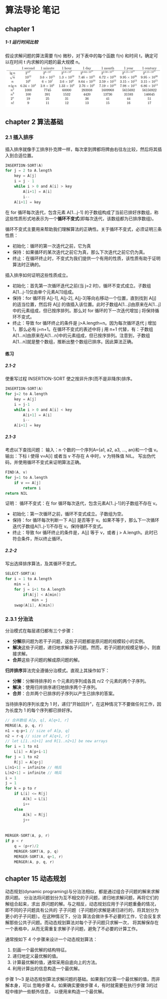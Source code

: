 # 算法导论 笔记

## chapter 1
##### 1-1 运行时间比较
假设求解问题的算法需要 f(n) 微秒，对下表中的每个函数 f(n) 和时间 t，确定可以在时间 t 内求解的问题的最大规模 n。
![](./photo/1-1.png)

## chapter 2 算法基础
### 2.1 插入排序
插入排序就像手工排序扑克牌一样，每次拿到牌都将牌由右往左比较，然后将其插入到合适位置。
```c
INSERTION-SORT(A)
for j = 2 to A.length
    key = A[j]
    i = j - 1
    while i > 0 and A[i] > key
        A[i+1] = A[i]
        i--
    A[i+1] = key
```
在 for 循环每次迭代，包含元素 A[1...j-1] 的子数组构成了当前已排好序数组，称这些性质形式地表示为一个**循环不变式**(即每次迭代，该数组都为已排序数组)。

循环不变式主要用来帮助我们理解算法的正确性。关于循环不变式，必须证明三条性质：
- 初始化：循环的第一次迭代之前，它为真
- 保持：如果循环的某次迭代之前它为真，那么下次迭代之前它仍为真。
- 终止：在循环终止时，不变式为我们提供一个有用的性质，该性质有助于证明算法时正确的。


插入排序如何证明这些性质成立。
- 初始化：首先第一次循环迭代之前(当 j=2 时)，循环不变式成立。子数组A[1...j-1]仅由单个元素A[1]组成。
- 保持：for 循环将 A[j-1], A[j-2], A[j-3]等向右移动一个位置，直到找到 A[j] 的适当位置，然后将 A[j] 的值插入该位置。此时子数组A[1...j]由原来在A[1...j]中的元素组成，但已按序排列。那么对 for 循环的下一次迭代增加 j 将保持循环不变式。
- 终止：导致 for 循环终止的条件是 j>A.length=n。因为每次循环迭代 j 增加1，那么必有 j=n+1。在循环不变式的表述中将 j 用 n+1 代替，有：子数组A[1...n]由原来在A[1...n]中的元素组成，但已按序排列。注意到，子数组A[1...n]就是整个数组，推断出整个数组已排序。因此算法正确。


#### 练习
##### 2.1-2 
使重写过程 INSERTION-SORT 使之按非升序(而不是非降序)排序。
```c
INSERTION-SORT(A)
for j=2 to A.length
    key = A[j]
    i = j-1
    while i > 0 and A[i] < key
        A[i+1] = A[i]
        i--
    A[i+1] = key
```
##### 2.1-3 
考虑以下查找问题：
输入：n 个数的一个序列A={a1, a2, a3, ..., an}和一个值 v。
输出：下标 i 使得 v=A[i] 或者当 v 不存在 A 中时，v 为特殊值 NIL。
写出伪代码，并使用循环不变式来证明算法正确。
```c
FIND(A, v)
for j=1 to A.length
    if v == A[j]
        return i
return NIL
```
证明：
循环不变式：在 for 循环每次迭代，包含元素A[1..j-1]的子数组不存在 v。
- 初始化：第一次循环之前，循环不变式成立。子数组为空。
- 保持：for 循环每次判断一下 A[j] 是否等于 v。如果不等于，那么下一次循环迭代子数组A[1..j-1]不存在 v。保持循环不变式。
- 终止：导致 for 循环终止的条件是，A[j] 等于 v，或者 j > A.length。此时已符合条件，所以终止循环。


##### 2.2-2
写出选择排序算法，及其循环不变式。
```c
SELECT-SORT(A)
for i = 1 to A.length
    min = i
    for j = i+1 to A.length 
        if(A[j] < A[min])
            min = j
    swap(A[i], A[min])
```

### 2.3.1 分治法

分治模式在每层递归都有三个步骤：
- **分解**原问题为若干子问题，这些子问题都是原问题的规模较小的实例。
- **解决**这些子问题，递归地求解各子问题。然而，若子问题的规模足够小，则直接求解。
- **合并**这些子问题的解成原问题的解。

**归并排序**算法完全遵循分治模式。直观上其操作如下：
- **分解**：分解待排序的 n 个元素的序列成各具 n/2 个元素的两个子序列。
- **解决**：使用归并排序递归地排序两个子序列。
- **合并**：合并两个已排序的子序列以产生已排序的答案。

当待排序的序列长度为 1 时，递归“开始回升”，在这种情况下不要做任何工作，因为长度为 1 的每个序列都已排好序。

```c
// 合并数组 A[p, q], A[q+1, r]
MERGE(A, p, q, r)
n1 = q-p+1 // size of A[p, q]
n2 = r-q // size of A[q+1, r]
// let L[1..n1+1] and R[1..n2+1] be new arrays
for i = 1 to n1
    L[i] = A[p+i-1]
for j = 1 to n2
    R[j] = A[q+j]
L[n1+1] = infinite // 哨兵
L[n2+1] = infinite // 哨兵
i = 1
j = 1
for k = p to r
    if L[i] <= R[j]
        A[k] = L[i]
        i++
    else
        A[k] = R[j]
        j++


MERGER-SORT(A, p, r)
if p < r
    q = (p+r)/2
    MERGER-SORT(A, p, q)
    MERGER-SORT(A, q+1, r)
    MERGER(A, p, q, r)
```

## chapter 15 动态规划
动态规划(dynamic programing)与分治法相似，都是通过组合子问题的解来求解原问题。
分治法将问题划分为互不相交的子问题，递归地求解问题，再将它们的解组合起来，求出
原问题的解。与之相反，动态规划应用于子问题重叠的情况，即不同的子问题具有公共的
子子问题（子问题的求解是递归进行的，将其划分为更小的子子问题）。在这种情况下，分治
算法会做许多不必要的工作，它会反复求解那些公共子问题。而动态规划算法对每个子子问题只求解一次，
将其解保存在一个表格中，从而无需重复求解子子问题，避免了不必要的计算工作。

通常按如下 4 个步骤来设计一个动态规划算法：

1. 刻画一个最优解的结构特征。
2. 递归地定义最优解的值。
3. 计算最优解的值，通常采用自底向上的方法。
4. 利用计算出的信息构造一个最优解。

步骤 1～3 是动态规划算法求解问题的基础。如果我们仅需一个最优解的值，而非解本身，可以
忽略步骤 4。如果确实要做步骤 4，有时就需要在执行步骤 3的过程中维护一些额外信息，
以便用来构造一个最优解。
